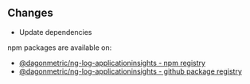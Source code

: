 ## Changes

* Update dependencies

npm packages are available on:

* [@dagonmetric/ng-log-applicationinsights - npm registry](https://www.npmjs.com/package/@dagonmetric/ng-log-applicationinsights)
* [@dagonmetric/ng-log-applicationinsights - github package registry](https://github.com/DagonMetric/ng-log-applicationinsights/packages)
